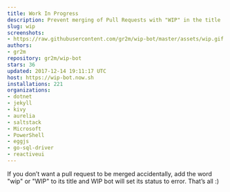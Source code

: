 ```yaml
---
title: Work In Progress
description: Prevent merging of Pull Requests with "WIP" in the title
slug: wip
screenshots:
- https://raw.githubusercontent.com/gr2m/wip-bot/master/assets/wip.gif
authors:
- gr2m
repository: gr2m/wip-bot
stars: 36
updated: 2017-12-14 19:11:17 UTC
host: https://wip-bot.now.sh
installations: 221
organizations:
- dotnet
- jekyll
- kivy
- aurelia
- saltstack
- Microsoft
- PowerShell
- eggjs
- go-sql-driver
- reactiveui
---
```


If you don’t want a pull request to be merged accidentally, add the word "wip" or "WIP" to its title and WIP bot will set its status to error. That’s all :)

